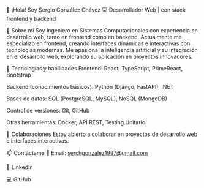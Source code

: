 👋 ¡Hola! Soy Sergio González Chávez
💻 Desarrollador Web | con stack frontend y backend

🚀 Sobre mí
Soy Ingeniero en Sistemas Computacionales con experiencia en desarrollo web, tanto en frontend como en backend. Actualmente me especializo en frontend, creando interfaces dinámicas e interactivas con tecnologías modernas. Me apasiona la inteligencia artificial y su integración en el desarrollo web, explorando su aplicación en proyectos innovadores.

🔧 Tecnologías y habilidades
Frontend: React, TypeScript, PrimeReact, Bootstrap

Backend (conocimientos básicos): Python (Django, FastAPI), .NET

Bases de datos: SQL (PostgreSQL, MySQL), NoSQL (MongoDB)

Control de versiones: Git, GitHub

Otras herramientas: Docker, API REST, Testing Unitario

🤝 Colaboraciones
Estoy abierto a colaborar en proyectos de desarrollo web e interfaces interactivas.

📫 Contáctame
📧 Email: serchgonzalez1997@gmail.com

🔗 LinkedIn

💻 GitHub

<!---
sergiogonzalezch/sergiogonzalezch is a ✨ special ✨ repository because its `README.md` (this file) appears on your GitHub profile.
You can click the Preview link to take a look at your changes.
--->
